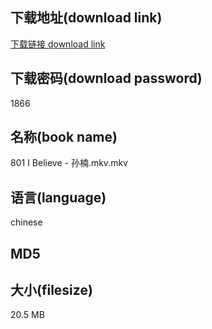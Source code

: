 ## 下载地址(download link)
[下载链接 download link](https://voluble-croquembouche-d321dc.netlify.app/?s=801+I+Believe+-+%E5%AD%99%E6%A5%A0.mkv)

## 下载密码(download password)
1866

## 名称(book name)
801 I Believe - 孙楠.mkv.mkv

## 语言(language)
chinese

## MD5


## 大小(filesize)
20.5 MB
